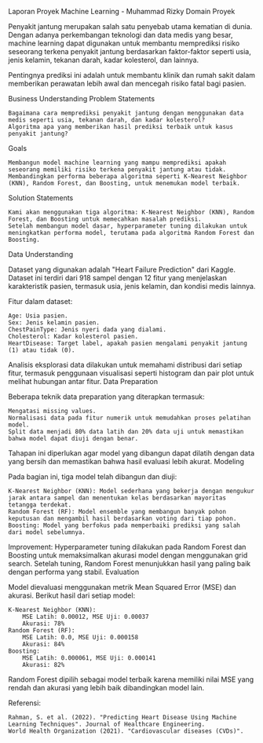 Laporan Proyek Machine Learning - Muhammad Rizky
Domain Proyek

Penyakit jantung merupakan salah satu penyebab utama kematian di dunia. Dengan adanya perkembangan teknologi dan data medis yang besar, machine learning dapat digunakan untuk membantu memprediksi risiko seseorang terkena penyakit jantung berdasarkan faktor-faktor seperti usia, jenis kelamin, tekanan darah, kadar kolesterol, dan lainnya.

Pentingnya prediksi ini adalah untuk membantu klinik dan rumah sakit dalam memberikan perawatan lebih awal dan mencegah risiko fatal bagi pasien.

Business Understanding
Problem Statements

    Bagaimana cara memprediksi penyakit jantung dengan menggunakan data medis seperti usia, tekanan darah, dan kadar kolesterol?
    Algoritma apa yang memberikan hasil prediksi terbaik untuk kasus penyakit jantung?

Goals

    Membangun model machine learning yang mampu memprediksi apakah seseorang memiliki risiko terkena penyakit jantung atau tidak.
    Membandingkan performa beberapa algoritma seperti K-Nearest Neighbor (KNN), Random Forest, dan Boosting, untuk menemukan model terbaik.

Solution Statements

    Kami akan menggunakan tiga algoritma: K-Nearest Neighbor (KNN), Random Forest, dan Boosting untuk memecahkan masalah prediksi.
    Setelah membangun model dasar, hyperparameter tuning dilakukan untuk meningkatkan performa model, terutama pada algoritma Random Forest dan Boosting.

Data Understanding

Dataset yang digunakan adalah "Heart Failure Prediction" dari Kaggle. Dataset ini terdiri dari 918 sampel dengan 12 fitur yang menjelaskan karakteristik pasien, termasuk usia, jenis kelamin, dan kondisi medis lainnya.

Fitur dalam dataset:

    Age: Usia pasien.
    Sex: Jenis kelamin pasien.
    ChestPainType: Jenis nyeri dada yang dialami.
    Cholesterol: Kadar kolesterol pasien.
    HeartDisease: Target label, apakah pasien mengalami penyakit jantung (1) atau tidak (0).

Analisis eksplorasi data dilakukan untuk memahami distribusi dari setiap fitur, termasuk penggunaan visualisasi seperti histogram dan pair plot untuk melihat hubungan antar fitur.
Data Preparation

Beberapa teknik data preparation yang diterapkan termasuk:

    Mengatasi missing values.
    Normalisasi data pada fitur numerik untuk memudahkan proses pelatihan model.
    Split data menjadi 80% data latih dan 20% data uji untuk memastikan bahwa model dapat diuji dengan benar.

Tahapan ini diperlukan agar model yang dibangun dapat dilatih dengan data yang bersih dan memastikan bahwa hasil evaluasi lebih akurat.
Modeling

Pada bagian ini, tiga model telah dibangun dan diuji:

    K-Nearest Neighbor (KNN): Model sederhana yang bekerja dengan mengukur jarak antara sampel dan menentukan kelas berdasarkan mayoritas tetangga terdekat.
    Random Forest (RF): Model ensemble yang membangun banyak pohon keputusan dan mengambil hasil berdasarkan voting dari tiap pohon.
    Boosting: Model yang berfokus pada memperbaiki prediksi yang salah dari model sebelumnya.

Improvement: Hyperparameter tuning dilakukan pada Random Forest dan Boosting untuk memaksimalkan akurasi model dengan menggunakan grid search. Setelah tuning, Random Forest menunjukkan hasil yang paling baik dengan performa yang stabil.
Evaluation

Model dievaluasi menggunakan metrik Mean Squared Error (MSE) dan akurasi. Berikut hasil dari setiap model:

    K-Nearest Neighbor (KNN):
        MSE Latih: 0.00012, MSE Uji: 0.00037
        Akurasi: 78%
    Random Forest (RF):
        MSE Latih: 0.0, MSE Uji: 0.000158
        Akurasi: 84%
    Boosting:
        MSE Latih: 0.000061, MSE Uji: 0.000141
        Akurasi: 82%

Random Forest dipilih sebagai model terbaik karena memiliki nilai MSE yang rendah dan akurasi yang lebih baik dibandingkan model lain.

Referensi:

    Rahman, S. et al. (2022). "Predicting Heart Disease Using Machine Learning Techniques". Journal of Healthcare Engineering.
    World Health Organization (2021). "Cardiovascular diseases (CVDs)".
